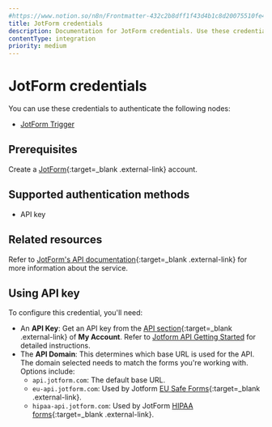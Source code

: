 ```yaml
---
#https://www.notion.so/n8n/Frontmatter-432c2b8dff1f43d4b1c8d20075510fe4
title: JotForm credentials
description: Documentation for JotForm credentials. Use these credentials to authenticate JotForm in n8n, a workflow automation platform.
contentType: integration
priority: medium
---
```


# JotForm credentials

You can use these credentials to authenticate the following nodes:

- [JotForm Trigger](/integrations/builtin/trigger-nodes/n8n-nodes-base.jotformtrigger/)

## Prerequisites

Create a [JotForm](https://www.jotform.com/){:target=_blank .external-link} account.

## Supported authentication methods

- API key

## Related resources

Refer to [JotForm's API documentation](https://api.jotform.com/docs/){:target=_blank .external-link} for more information about the service.

## Using API key

To configure this credential, you'll need:

- An **API Key**: Get an API key from the [API section](https://www.jotform.com/myaccount/api){:target=_blank .external-link} of **My Account**. Refer to [Jotform API Getting Started](https://api.jotform.com/docs/#gettingstarted) for detailed instructions.
- The **API Domain**: This determines which base URL is used for the API. The domain selected needs to match the forms you're working with. Options include:
    - `api.jotform.com`: The default base URL.
    - `eu-api.jotform.com`: Used by Jotform [EU Safe Forms](https://www.jotform.com/eu-safe-forms/){:target=_blank .external-link}.
    - `hipaa-api.jotform.com`: Used by JotForm [HIPAA forms](https://www.jotform.com/hipaa/){:target=_blank .external-link}.

